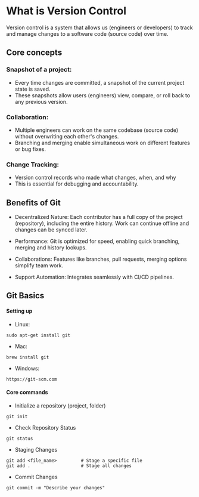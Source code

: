 <!-- VERSION CONTROL -->

# What is Version Control

Version control is a system that allows us (engineers or developers) to track and manage changes to a software code (source code) over time.

## Core concepts

### Snapshot of a project:

- Every time changes are committed, a snapshot of the current project state is saved.
- These snapshots allow users (engineers) view, compare, or roll back to any previous version.

### Collaboration:

- Multiple engineers can work on the same codebase (source code) without overwriting each other's changes.
- Branching and merging enable simultaneous work on different features or bug fixes.

### Change Tracking:

- Version control records who made what changes, when, and why
- This is essential for debugging and accountability.

## Benefits of Git

- Decentralized Nature: Each contributor has a full copy of the project (repository), including the entire history. Work can continue offline and changes can be synced later.

- Performance: Git is optimized for speed, enabling quick branching, merging and history lookups.

- Collaborations: Features like branches, pull requests, merging options simplify team work.

- Support Automation: Integrates seamlessly with CI/CD pipelines.

## Git Basics

#### Setting up

- Linux:

```
sudo apt-get install git
```

- Mac:

```
brew install git
```

- Windows:

```
https://git-scm.com
```

#### Core commands

- Initialize a repository (project, folder)

```
git init
```

- Check Repository Status

```
git status
```

- Staging Changes

```
git add <file_name>         # Stage a specific file
git add .                   # Stage all changes
```

- Commit Changes

```
git commit -m "Describe your changes"
```
